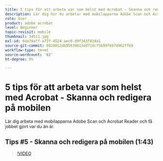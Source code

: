 ```yaml
---
title: 5 tips för att arbeta var som helst med Acrobat - Skanna och redigera på mobilen
description: Lär dig hur du arbetar med mobilapparna Adobe Scan och Acrobat Reader för att få jobbet gjort oavsett var du är
role: User
product: adobe acrobat
level: Beginner
topic-revisit: mobile
thumbnail: 34511.jpg
exl-id: 6da76aff-a72f-4524-aec6-49f343f834a1
source-git-commit: 8028012db95639613dd71dcf5b99f697d962ffb9
workflow-type: tm+mt
source-wordcount: '62'
ht-degree: 0%

---
```


# 5 tips för att arbeta var som helst med Acrobat - Skanna och redigera på mobilen

Lär dig arbeta med mobilapparna Adobe Scan och Acrobat Reader och få jobbet gjort var du än är.

## Tips #5 - Skanna och redigera på mobilen (1:43)

>[!VIDEO](https://video.tv.adobe.com/v/34511)
